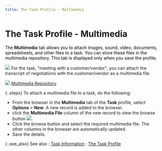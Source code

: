 ```yaml
---
title: The Task Profile - Multimedia
---
```


# The Task Profile - Multimedia 


<font color="#000000" class="hcp1">The </font>**Multimedia**<font color="#000000" class="hcp1"> tab allows 
 you to attach images, sound, video, documents, spreadsheets, and other 
 files to a task. You can store these files in the multimedia repository. 
 This tab is displayed only when you save the profile.</font>


![]({{site.cm_baseurl}}/img/example.gif) For the task, "meeting with  a customer/vendor", you can attach the transcript of negotiations  with the customer/vendor as a multimedia file.


![]({{site.cm_baseurl}}/img/lens.gif) [Multimedia  Repository]({{site.sc_chm}}/options/miscellaneous-set-up/multimedia/multimedia_repository.html)


{:.steps}
To attach a multimedia file to a task, do  the following:

- From the browser  in the **Multimedia** tab of the **Task** profile, select **Options**  > **New**. A new record is added  to the browser.
- click the **Multimedia File** column of the new record  to view the browse button ![]({{site.cm_baseurl}}/img/cm_browse_button.gif).
- Click the browse  button and select the required multimedia file. The other columns in the  browser are automatically updated.
- Save the details.



{:.see_also}
See also
: [Task Information]({{site.cm_baseurl}}/tasks/task-details/task_information.html)
: [The Task Profile]({{site.cm_baseurl}}/tasks/create-a-task/the-task-profile/the_task_profile_steps.html)<font style="color: #008000;" color="#008000"> </font>
